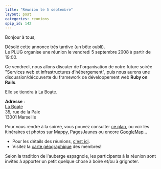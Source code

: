 ```yaml
---
title: "Réunion le 5 septembre"
layout: post
categories: reunions
spip_id: 142
---
```

Bonjour à tous,

Désolé cette annonce très tardive (un bête oubli).  
Le PLUG organise une réunion le vendredi 5 septembre 2008 à partir de 19:00.

Ce vendredi, nous allons discuter de l'organisation de notre future soirée "Services web et infrastructures d'hébergement", puis nous aurons une discussion/découverte du framework de développement web **Ruby on Rails**.



Elle se tiendra à La Bo[a]()te.

<quote>**Adresse** :  
[La Boate](http://laboate.com/)  
35, rue de la Paix  
13001 Marseille</quote>

Pour vous rendre à la soirée, vous pouvez consulter [ce plan](http://laboate.com/images/plan-laboate.jpg), ou voir les itinéraires et photos sur Mappy, PagesJaunes ou encore [GoogleMap](http://maps.google.com/maps?q=35,%20rue%20de%20la%20Paix,%20Marseille,%2013001,%20France)...
- Pour les détails des réunions, [c'est ici](art2).
- Visitez la [carte géographique](http://plugfr.org/map/) des membres!


Selon la tradition de l'auberge espagnole, les participants à la réunion sont invités à apporter un petit quelque chose à boire et/ou à grignoter.